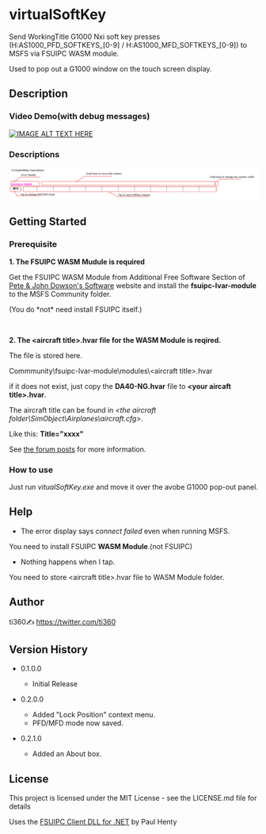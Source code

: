 ﻿# virtualSoftKey

Send WorkingTitle G1000 Nxi soft key presses (H:AS1000_PFD_SOFTKEYS_[0-9] / H:AS1000_MFD_SOFTKEYS_[0-9]) to MSFS via FSUIPC WASM module.

Used to pop out a G1000 window on the touch screen display.

## Description

### Video Demo(with debug messages)

[![IMAGE ALT TEXT HERE](https://img.youtube.com/vi/TL5XNFdLN7E/0.jpg)](https://www.youtube.com/watch?v=TL5XNFdLN7E)

### Descriptions

![Descriptions](img/descriptions.png)
## Getting Started

### Prerequisite

**1. The FSUIPC WASM Mudule is required**

Get the FSUIPC WASM Module from Additional Free Software Section of [Pete & John Dowson's Software](http://fsuipc.com) website and install the **fsuipc-lvar-module** to the MSFS Community folder.

(You do \*not* need install FSUIPC itself.)

<br />

**2. The \<aircraft title>.hvar file for the WASM Module is reqired.**

The file is stored here.

Commmunity\\fsuipc-lvar-module\\modules\\\<aircraft title>.hvar 

if it does not exist, just copy the **DA40-NG.hvar** file to **\<your aircaft title>.hvar**.

The aircraft title can be found in *<the aircraft folder\SimObject\Airplanes\aircraft.cfg>*.

Like this: **Title="xxxx"**

See [the forum posts](https://forum.simflight.com/topic/92031-wasm-module-client-api-for-msfs-fsuipc7-now-available/) for more information. 


### How to use 

Just run *vitualSoftKey.exe* and move it over the avobe G1000 pop-out panel.


## Help

* The error display says *connect failed* even when running MSFS.

You need to install FSUIPC **WASM Module**.(not FSUIPC)

* Nothing happens when I tap.

You need to store \<aircraft title>.hvar file to WASM Module folder.

## Author

ti360✍ https://twitter.com/ti360

## Version History

* 0.1.0.0
    * Initial Release
* 0.2.0.0
    * Added "Lock Position" context menu.
    * PFD/MFD mode now saved.

* 0.2.1.0
    * Added an About box.

## License

This project is licensed under the MIT License - see the LICENSE.md file for details

Uses the [FSUIPC Client DLL for .NET](http://fsuipc.paulhenty.com/) by Paul Henty 


